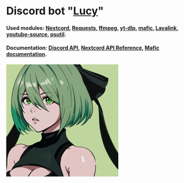 # Discord bot "<a href="https://discord.com/oauth2/authorize?client_id=498879255468572675">Lucy</a>" #
#### Used modules: <a href="https://github.com/nextcord/nextcord">Nextcord</a>, <a href="https://github.com/psf/requests">Requests</a>, <a href="https://www.ffmpeg.org/download.html">ffmpeg</a>, <a href="https://github.com/yt-dlp/yt-dlp">yt-dlp</a>, <a href="https://github.com/ooliver1/mafic">mafic</a>, <a href="https://github.com/lavalink-devs/Lavalink">Lavalink</a>, <a href="https://github.com/lavalink-devs/youtube-source">youtube-source</a>, <a href="https://github.com/giampaolo/psutil">psutil</a>.
#### Documentation: <a href="https://discord.com/developers/applications">Discord API</a>, <a href="https://docs.nextcord.dev">Nextcord API Reference</a>, <a href="https://mafic.readthedocs.io/en/latest/index.html">Mafic documentation</a>. 
<img src="https://raw.githubusercontent.com/boy4ik7/Lucy/main/icon.png" width="300">

